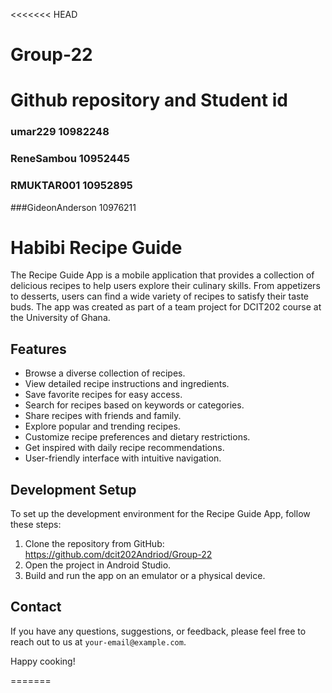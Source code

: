 <<<<<<< HEAD
# Group-22
# Github repository and Student id
### umar229    10982248
### ReneSambou 10952445
### RMUKTAR001 10952895
###GideonAnderson 10976211
# Habibi Recipe Guide
The Recipe Guide App is a mobile application that provides a collection of delicious recipes to help users explore their culinary skills. From appetizers to desserts, users can find a wide variety of recipes to satisfy their taste buds.
The app was created as part of a team project for DCIT202 course at the University of Ghana.
## Features

- Browse a diverse collection of recipes.
- View detailed recipe instructions and ingredients.
- Save favorite recipes for easy access.
- Search for recipes based on keywords or categories.
- Share recipes with friends and family.
- Explore popular and trending recipes.
- Customize recipe preferences and dietary restrictions.
- Get inspired with daily recipe recommendations.
- User-friendly interface with intuitive navigation.

## Development Setup

To set up the development environment for the Recipe Guide App, follow these steps:

1. Clone the repository from GitHub: https://github.com/dcit202Andriod/Group-22
2. Open the project in Android Studio.
3. Build and run the app on an emulator or a physical device.

## Contact

If you have any questions, suggestions, or feedback, please feel free to reach out to us at `your-email@example.com`.

Happy cooking!

=======




